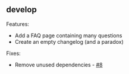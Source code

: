## develop

Features:

* Add a FAQ page containing many questions
* Create an empty changelog (and a paradox)

Fixes:

* Remove unused dependencies - [#8](https://github.com/re7/front/issues/8)

